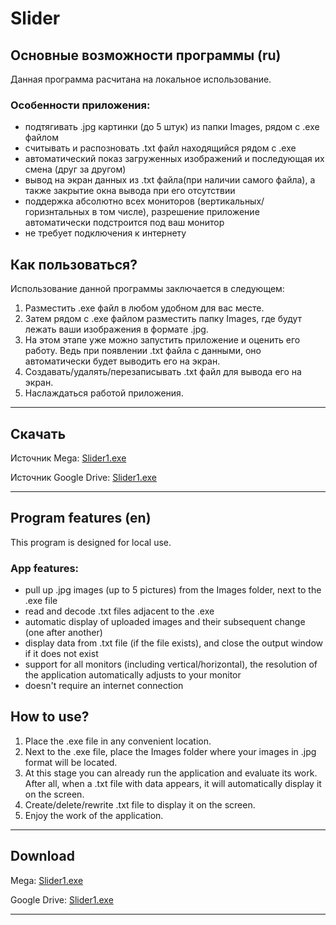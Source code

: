 # Slider
## Основные возможности программы (ru)
Данная программа расчитана на локальное использование.
### Особенности приложения:
- подтягивать .jpg картинки (до 5 штук) из папки Images, рядом с .exe файлом
- считывать и распозновать .txt файл находящийся рядом с .exe
- автоматический показ загруженных изображений и последующая их смена (друг за другом)
- вывод на экран данных из .txt файла(при наличии самого файла), а также закрытие окна вывода при его отсутствии
- поддержка абсолютно всех мониторов (вертикальных/горизнтальных в том числе), разрешение приложение автоматически подстроится под ваш монитор
- не требует подключения к интернету
## Как пользоваться?
Использование данной программы заключается в следующем:
1. Разместить .exe файл в любом удобном для вас месте.
2. Затем рядом с .exe файлом разместить папку Images, где будут лежать ваши изображения в формате .jpg.
3. На этом этапе уже можно запустить приложение и оценить его работу. Ведь при появлении .txt файла с данными, оно автоматически будет выводить его на экран.
4. Создавать/удалять/перезаписывать .txt файл для вывода его на экран.
5. Наслаждаться работой приложения.
---
## Скачать
Источник Mega: [Slider1.exe]()

Источник Google Drive: [Slider1.exe]()

---
## Program features (en)
This program is designed for local use.
### App features:
- pull up .jpg images (up to 5 pictures) from the Images folder, next to the .exe file
- read and decode .txt files adjacent to the .exe
- automatic display of uploaded images and their subsequent change (one after another)
- display data from .txt file (if the file exists), and close the output window if it does not exist
- support for all monitors (including vertical/horizontal), the resolution of the application automatically adjusts to your monitor
- doesn't require an internet connection
## How to use?
1. Place the .exe file in any convenient location.
2. Next to the .exe file, place the Images folder where your images in .jpg format will be located.
3. At this stage you can already run the application and evaluate its work. After all, when a .txt file with data appears, it will automatically display it on the screen.
4. Create/delete/rewrite .txt file to display it on the screen.
5. Enjoy the work of the application.

---
## Download
Mega: [Slider1.exe]()

Google Drive: [Slider1.exe]()

---

